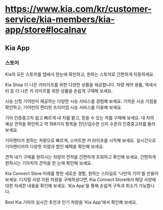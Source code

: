 # https://www.kia.com/kr/customer-service/kia-members/kia-app/store#localnav

## Kia App

### 스토어

Kia의 모든 스토어를 앱에서 한눈에 확인하고, 원하는 스토어로 간편하게 이동하세요.

Kia Shop
더 나은 카라이프를 위한 다양한 상품을 제공합니다.
차량 케어 용품, 액세서리 등 더 나은 카 라이프를 위한 상품을 손쉽게 구매해 보세요.

시승 신청
기아만이 제공하는 다양한 시승 서비스를 경험해 보세요.
가까운 시승 거점을 확인하고, 기아만의 편리한 프리미엄 시승 서비스를 이용해 보세요.

기아 인증중고차
쉽고 빠르게 내 차를 팔고, 믿을 수 있는 차를 구매해 보세요.
내 차의 예상 견적을 확인하고 약 199가지 항목을 진단/검수한 신차 수준의 인증중고차를 둘러보세요.

기아렌터카
원하는 차량으로 빠르게, 스마트한 카 라이프를 시작해 보세요.
실시간으로 기아렌터카의 다양한 차량과 할인 혜택을 확인해 보세요.

견적 내기
구매를 원하시는 차량의 견적을 간편하게 조회하고 확인해 보세요.
간편하게 원하시는 기아차의 견적을 한 눈에 확인해 보세요.

Kia Connect Store
미래를 향한 새로운 경험, 원하는 스타일로 '나만의 기아'를 만들어 보세요.
디지털 사양 지원 차량을 구매하셨다면, Kia Connect Store에서 해당 사양에 대한 자세한 내용을 확인해 보세요.
'Kia App'을 통해 손쉽게 구독과 취소가 가능합니다.

Best Kia
기아의 실시간 추천과 인기 차량을 'Kia App'에서 확인해 보세요.
